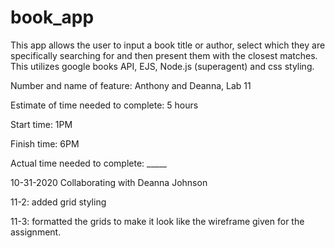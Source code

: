 # book_app

This app allows the user to input a book title or author, select which they are specifically searching for and then present them with the closest matches. This utilizes google books API, EJS, Node.js (superagent) and css styling.


Number and name of feature: Anthony and Deanna, Lab 11

Estimate of time needed to complete: 5 hours

Start time: 1PM

Finish time: 6PM

Actual time needed to complete: _____

10-31-2020 Collaborating with Deanna Johnson

11-2: added grid styling

11-3: formatted the grids to make it look like the wireframe given for the assignment.
